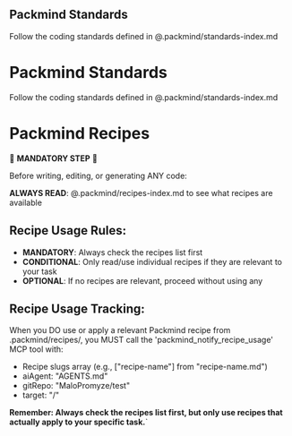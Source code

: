 ## Packmind Standards

Follow the coding standards defined in @.packmind/standards-index.md
<!-- start: Packmind standards -->
# Packmind Standards

Follow the coding standards defined in @.packmind/standards-index.md
<!-- end: Packmind standards -->
<!-- start: Packmind recipes -->
# Packmind Recipes

🚨 **MANDATORY STEP** 🚨

Before writing, editing, or generating ANY code:

**ALWAYS READ**: @.packmind/recipes-index.md to see what recipes are available

## Recipe Usage Rules:
- **MANDATORY**: Always check the recipes list first
- **CONDITIONAL**: Only read/use individual recipes if they are relevant to your task
- **OPTIONAL**: If no recipes are relevant, proceed without using any

## Recipe Usage Tracking:
When you DO use or apply a relevant Packmind recipe from .packmind/recipes/, you MUST call the 'packmind_notify_recipe_usage' MCP tool with:
* Recipe slugs array (e.g., ["recipe-name"] from "recipe-name.md")
* aiAgent: "AGENTS.md"
* gitRepo: "MaloPromyze/test"
* target: "/"

**Remember: Always check the recipes list first, but only use recipes that actually apply to your specific task.**`
<!-- end: Packmind recipes -->